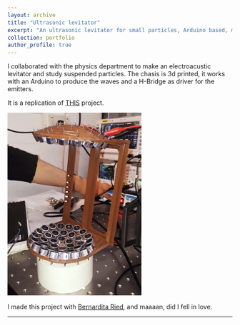 ```yaml
---
layout: archive
title: "Ultrasonic levitator"
excerpt: "An ultrasonic levitator for small particles, Arduino based, made with 3d printing."
collection: portfolio
author_profile: true
---
```


I collaborated with the physics department to make an electroacustic levitator and study suspended particles. The chasis is 3d printed, it works with an Arduino to produce the waves and a H-Bridge as driver for the emitters.

It is a replication of [THIS](https://www.instructables.com/Acoustic-Levitator/) project.

<img src="/images/lev2.png" width="300">

I made this project with [Bernardita Ried](http://bernarditaried.com/), and maaaan, did I fell in love.

---





